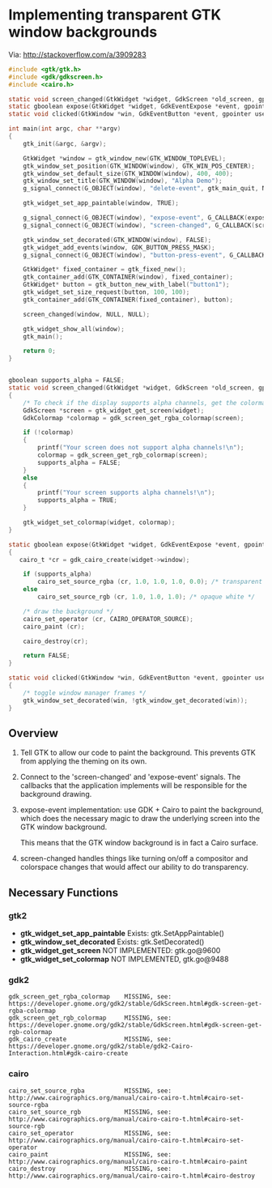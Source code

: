 # Implementing transparent GTK window backgrounds
Via: http://stackoverflow.com/a/3909283

```c
#include <gtk/gtk.h>
#include <gdk/gdkscreen.h>
#include <cairo.h>

static void screen_changed(GtkWidget *widget, GdkScreen *old_screen, gpointer user_data);
static gboolean expose(GtkWidget *widget, GdkEventExpose *event, gpointer user_data);
static void clicked(GtkWindow *win, GdkEventButton *event, gpointer user_data);

int main(int argc, char **argv)
{
    gtk_init(&argc, &argv);

    GtkWidget *window = gtk_window_new(GTK_WINDOW_TOPLEVEL);
    gtk_window_set_position(GTK_WINDOW(window), GTK_WIN_POS_CENTER);
    gtk_window_set_default_size(GTK_WINDOW(window), 400, 400);
    gtk_window_set_title(GTK_WINDOW(window), "Alpha Demo");
    g_signal_connect(G_OBJECT(window), "delete-event", gtk_main_quit, NULL);

    gtk_widget_set_app_paintable(window, TRUE);

    g_signal_connect(G_OBJECT(window), "expose-event", G_CALLBACK(expose), NULL);
    g_signal_connect(G_OBJECT(window), "screen-changed", G_CALLBACK(screen_changed), NULL);

    gtk_window_set_decorated(GTK_WINDOW(window), FALSE);
    gtk_widget_add_events(window, GDK_BUTTON_PRESS_MASK);
    g_signal_connect(G_OBJECT(window), "button-press-event", G_CALLBACK(clicked), NULL);

    GtkWidget* fixed_container = gtk_fixed_new();
    gtk_container_add(GTK_CONTAINER(window), fixed_container);
    GtkWidget* button = gtk_button_new_with_label("button1");
    gtk_widget_set_size_request(button, 100, 100);
    gtk_container_add(GTK_CONTAINER(fixed_container), button);

    screen_changed(window, NULL, NULL);

    gtk_widget_show_all(window);
    gtk_main();

    return 0;
}


gboolean supports_alpha = FALSE;
static void screen_changed(GtkWidget *widget, GdkScreen *old_screen, gpointer userdata)
{
    /* To check if the display supports alpha channels, get the colormap */
    GdkScreen *screen = gtk_widget_get_screen(widget);
    GdkColormap *colormap = gdk_screen_get_rgba_colormap(screen);

    if (!colormap)
    {
        printf("Your screen does not support alpha channels!\n");
        colormap = gdk_screen_get_rgb_colormap(screen);
        supports_alpha = FALSE;
    }
    else
    {
        printf("Your screen supports alpha channels!\n");
        supports_alpha = TRUE;
    }

    gtk_widget_set_colormap(widget, colormap);
}

static gboolean expose(GtkWidget *widget, GdkEventExpose *event, gpointer userdata)
{
   cairo_t *cr = gdk_cairo_create(widget->window);

    if (supports_alpha)
        cairo_set_source_rgba (cr, 1.0, 1.0, 1.0, 0.0); /* transparent */
    else
        cairo_set_source_rgb (cr, 1.0, 1.0, 1.0); /* opaque white */

    /* draw the background */
    cairo_set_operator (cr, CAIRO_OPERATOR_SOURCE);
    cairo_paint (cr);

    cairo_destroy(cr);

    return FALSE;
}

static void clicked(GtkWindow *win, GdkEventButton *event, gpointer user_data)
{
    /* toggle window manager frames */
    gtk_window_set_decorated(win, !gtk_window_get_decorated(win));
}
```

## Overview

1. Tell GTK to allow our code to paint the background. This prevents GTK from
   applying the theming on its own.

2. Connect to the 'screen-changed' and 'expose-event' signals.  The callbacks
   that the application implements will be responsible for the background drawing.

3. expose-event implementation: use GDK + Cairo to paint the background, which does
   the necessary magic to draw the underlying screen into the GTK window background.

   This means that the GTK window background is in fact a Cairo surface.

4. screen-changed handles things like turning on/off a compositor and colorspace
   changes that would affect our ability to do transparency.


## Necessary Functions

### gtk2
* **gtk_widget_set_app_paintable**
  Exists: gtk.SetAppPaintable()
* **gtk_window_set_decorated**
  Exists: gtk.SetDecorated()
* **gtk_widget_get_screen**
  NOT IMPLEMENTED: gtk.go@9600
* **gtk_widget_set_colormap**
  NOT IMPLEMENTED, gtk.go@9488

### gdk2
```
gdk_screen_get_rgba_colormap    MISSING, see: https://developer.gnome.org/gdk2/stable/GdkScreen.html#gdk-screen-get-rgba-colormap
gdk_screen_get_rgb_colormap     MISSING, see: https://developer.gnome.org/gdk2/stable/GdkScreen.html#gdk-screen-get-rgb-colormap
gdk_cairo_create                MISSING, see: https://developer.gnome.org/gdk2/stable/gdk2-Cairo-Interaction.html#gdk-cairo-create
```

### cairo
```
cairo_set_source_rgba           MISSING, see: http://www.cairographics.org/manual/cairo-cairo-t.html#cairo-set-source-rgba
cairo_set_source_rgb            MISSING, see: http://www.cairographics.org/manual/cairo-cairo-t.html#cairo-set-source-rgb
cairo_set_operator              MISSING, see: http://www.cairographics.org/manual/cairo-cairo-t.html#cairo-set-operator
cairo_paint                     MISSING, see: http://www.cairographics.org/manual/cairo-cairo-t.html#cairo-paint
cairo_destroy                   MISSING, see: http://www.cairographics.org/manual/cairo-cairo-t.html#cairo-destroy
```